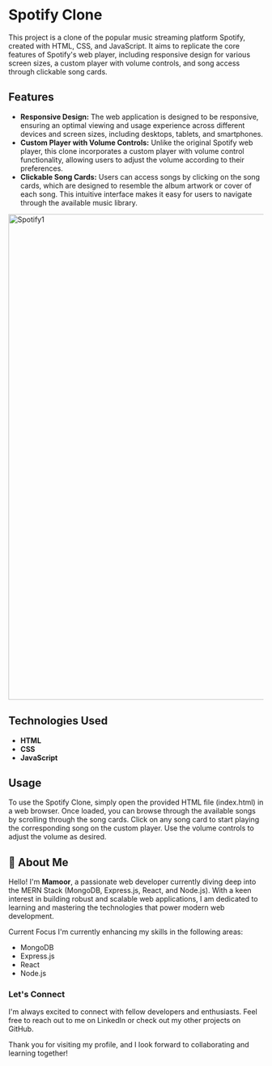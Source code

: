 
# Spotify Clone

This project is a clone of the popular music streaming platform Spotify, created with HTML, CSS, and JavaScript. It aims to replicate the core features of Spotify's web player, including responsive design for various screen sizes, a custom player with volume controls, and song access through clickable song cards.


## Features

- **Responsive Design:** The web application is designed to be responsive, ensuring an optimal viewing and usage experience across different devices and screen sizes, including desktops, tablets, and smartphones.
- **Custom Player with Volume Controls:** Unlike the original Spotify web player, this clone incorporates a custom player with volume control functionality, allowing users to adjust the volume according to their preferences.
- **Clickable Song Cards:** Users can access songs by clicking on the song cards, which are designed to resemble the album artwork or cover of each song. This intuitive interface makes it easy for users to navigate through the available music library.

<img width="960" alt="Spotify1" src="https://github.com/Mamoor-s3ltan/Spotify-Clone/assets/129288965/38535cbb-84e4-4f4e-90bb-8caafb0b48db">


## Technologies Used
- **HTML**
- **CSS**
- **JavaScript** 




## Usage
To use the Spotify Clone, simply open the provided HTML file (index.html) in a web browser. Once loaded, you can browse through the available songs by scrolling through the song cards. Click on any song card to start playing the corresponding song on the custom player. Use the volume controls to adjust the volume as desired.



## 🚀 About Me
Hello! I'm **Mamoor**, a passionate web developer currently diving deep into the MERN Stack (MongoDB, Express.js, React, and Node.js). With a keen interest in building robust and scalable web applications, I am dedicated to learning and mastering the technologies that power modern web development.

Current Focus
I'm currently enhancing my skills in the following areas:

- MongoDB
- Express.js 
- React 
- Node.js 


### Let's Connect
I'm always excited to connect with fellow developers and enthusiasts. Feel free to reach out to me on LinkedIn or check out my other projects on GitHub.

Thank you for visiting my profile, and I look forward to collaborating and learning together!

